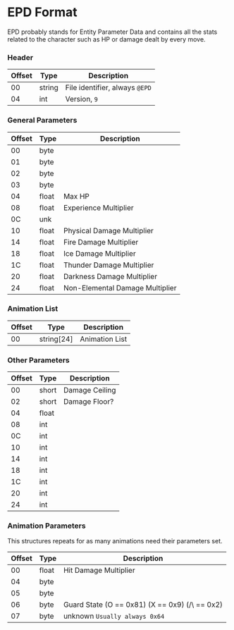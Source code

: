 # EPD Format
EPD probably stands for Entity Parameter Data and contains all the stats related to the character such as HP or damage dealt by every move.

### Header

| Offset | Type  | Description
|--------|-------|------------
| 00     | string   | File identifier, always `@EPD`
| 04     | int   | Version, `9`

### General Parameters

| Offset | Type  | Description
|--------|-------|------------
| 00     | byte  | 
| 01     | byte  | 
| 02     | byte  | 
| 03     | byte  | 
| 04     | float | Max HP
| 08     | float | Experience Multiplier
| 0C     | unk  | 
| 10     | float  | Physical Damage Multiplier
| 14     | float  | Fire Damage Multiplier
| 18     | float  | Ice Damage Multiplier
| 1C     | float  | Thunder Damage Multiplier
| 20     | float  | Darkness Damage Multiplier
| 24     | float  | Non-Elemental Damage Multiplier

### Animation List

| Offset | Type  | Description
|--------|-------|------------
| 00     | string[24]  | Animation List

### Other Parameters

| Offset | Type  | Description
|--------|-------|------------
| 00     | short  | Damage Ceiling
| 02     | short  | Damage Floor?
| 04     | float  | 
| 08     | int    | 
| 0C     | int    | 
| 10     | int    | 
| 14     | int    | 
| 18     | int    | 
| 1C     | int    | 
| 20     | int    | 
| 24     | int    | 

### Animation Parameters

This structures repeats for as many animations need their parameters set.

| Offset | Type  | Description
|--------|-------|------------
| 00     | float  | Hit Damage Multiplier
| 04     | byte  | 
| 05     | byte  | 
| 06     | byte  | Guard State (O == 0x81) (X == 0x9) (/\ == 0x2)
| 07     | byte  | unknown `Usually always 0x64`
